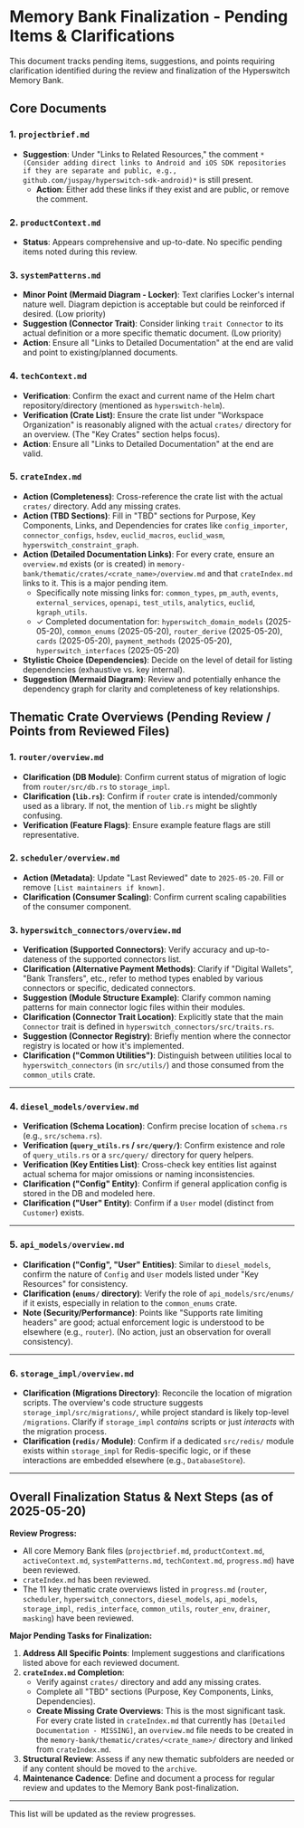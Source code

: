# Memory Bank Finalization - Pending Items & Clarifications

This document tracks pending items, suggestions, and points requiring clarification identified during the review and finalization of the Hyperswitch Memory Bank.

## Core Documents

### 1. `projectbrief.md`
-   **Suggestion**: Under "Links to Related Resources," the comment `*(Consider adding direct links to Android and iOS SDK repositories if they are separate and public, e.g., github.com/juspay/hyperswitch-sdk-android)*` is still present.
    -   **Action**: Either add these links if they exist and are public, or remove the comment.

### 2. `productContext.md`
-   **Status**: Appears comprehensive and up-to-date. No specific pending items noted during this review.

### 3. `systemPatterns.md`
-   **Minor Point (Mermaid Diagram - Locker)**: Text clarifies Locker's internal nature well. Diagram depiction is acceptable but could be reinforced if desired. (Low priority)
-   **Suggestion (Connector Trait)**: Consider linking `trait Connector` to its actual definition or a more specific thematic document. (Low priority)
-   **Action**: Ensure all "Links to Detailed Documentation" at the end are valid and point to existing/planned documents.

### 4. `techContext.md`
-   **Verification**: Confirm the exact and current name of the Helm chart repository/directory (mentioned as `hyperswitch-helm`).
-   **Verification (Crate List)**: Ensure the crate list under "Workspace Organization" is reasonably aligned with the actual `crates/` directory for an overview. (The "Key Crates" section helps focus).
-   **Action**: Ensure all "Links to Detailed Documentation" at the end are valid.

### 5. `crateIndex.md`
-   **Action (Completeness)**: Cross-reference the crate list with the actual `crates/` directory. Add any missing crates.
-   **Action (TBD Sections)**: Fill in "TBD" sections for Purpose, Key Components, Links, and Dependencies for crates like `config_importer`, `connector_configs`, `hsdev`, `euclid_macros`, `euclid_wasm`, `hyperswitch_constraint_graph`.
-   **Action (Detailed Documentation Links)**: For every crate, ensure an `overview.md` exists (or is created) in `memory-bank/thematic/crates/<crate_name>/overview.md` and that `crateIndex.md` links to it. This is a major pending item.
    -   Specifically note missing links for: `common_types`, `pm_auth`, `events`, `external_services`, `openapi`, `test_utils`, `analytics`, `euclid`, `kgraph_utils`.
    -   ✓ Completed documentation for: `hyperswitch_domain_models` (2025-05-20), `common_enums` (2025-05-20), `router_derive` (2025-05-20), `cards` (2025-05-20), `payment_methods` (2025-05-20), `hyperswitch_interfaces` (2025-05-20)
-   **Stylistic Choice (Dependencies)**: Decide on the level of detail for listing dependencies (exhaustive vs. key internal).
-   **Suggestion (Mermaid Diagram)**: Review and potentially enhance the dependency graph for clarity and completeness of key relationships.

## Thematic Crate Overviews (Pending Review / Points from Reviewed Files)

### 1. `router/overview.md`
-   **Clarification (DB Module)**: Confirm current status of migration of logic from `router/src/db.rs` to `storage_impl`.
-   **Clarification (`lib.rs`)**: Confirm if `router` crate is intended/commonly used as a library. If not, the mention of `lib.rs` might be slightly confusing.
-   **Verification (Feature Flags)**: Ensure example feature flags are still representative.

### 2. `scheduler/overview.md`
-   **Action (Metadata)**: Update "Last Reviewed" date to `2025-05-20`. Fill or remove `[List maintainers if known]`.
-   **Clarification (Consumer Scaling)**: Confirm current scaling capabilities of the consumer component.

### 3. `hyperswitch_connectors/overview.md`
-   **Verification (Supported Connectors)**: Verify accuracy and up-to-dateness of the supported connectors list.
-   **Clarification (Alternative Payment Methods)**: Clarify if "Digital Wallets", "Bank Transfers", etc., refer to method types enabled by various connectors or specific, dedicated connectors.
-   **Suggestion (Module Structure Example)**: Clarify common naming patterns for main connector logic files within their modules.
-   **Clarification (Connector Trait Location)**: Explicitly state that the main `Connector` trait is defined in `hyperswitch_connectors/src/traits.rs`.
-   **Suggestion (Connector Registry)**: Briefly mention where the connector registry is located or how it's implemented.
-   **Clarification ("Common Utilities")**: Distinguish between utilities local to `hyperswitch_connectors` (in `src/utils/`) and those consumed from the `common_utils` crate.

---

### 4. `diesel_models/overview.md`
-   **Verification (Schema Location)**: Confirm precise location of `schema.rs` (e.g., `src/schema.rs`).
-   **Verification (`query_utils.rs` / `src/query/`)**: Confirm existence and role of `query_utils.rs` or a `src/query/` directory for query helpers.
-   **Verification (Key Entities List)**: Cross-check key entities list against actual schema for major omissions or naming inconsistencies.
-   **Clarification ("Config" Entity)**: Confirm if general application config is stored in the DB and modeled here.
-   **Clarification ("User" Entity)**: Confirm if a `User` model (distinct from `Customer`) exists.

---

### 5. `api_models/overview.md`
-   **Clarification ("Config", "User" Entities)**: Similar to `diesel_models`, confirm the nature of `Config` and `User` models listed under "Key Resources" for consistency.
-   **Clarification (`enums/` directory)**: Verify the role of `api_models/src/enums/` if it exists, especially in relation to the `common_enums` crate.
-   **Note (Security/Performance)**: Points like "Supports rate limiting headers" are good; actual enforcement logic is understood to be elsewhere (e.g., `router`). (No action, just an observation for overall consistency).

---

### 6. `storage_impl/overview.md`
-   **Clarification (Migrations Directory)**: Reconcile the location of migration scripts. The overview's code structure suggests `storage_impl/src/migrations/`, while project standard is likely top-level `/migrations`. Clarify if `storage_impl` *contains* scripts or just *interacts* with the migration process.
-   **Clarification (`redis/` Module)**: Confirm if a dedicated `src/redis/` module exists within `storage_impl` for Redis-specific logic, or if these interactions are embedded elsewhere (e.g., `DatabaseStore`).

---

## Overall Finalization Status & Next Steps (as of 2025-05-20)

**Review Progress:**
- All core Memory Bank files (`projectbrief.md`, `productContext.md`, `activeContext.md`, `systemPatterns.md`, `techContext.md`, `progress.md`) have been reviewed.
- `crateIndex.md` has been reviewed.
- The 11 key thematic crate overviews listed in `progress.md` (`router`, `scheduler`, `hyperswitch_connectors`, `diesel_models`, `api_models`, `storage_impl`, `redis_interface`, `common_utils`, `router_env`, `drainer`, `masking`) have been reviewed.

**Major Pending Tasks for Finalization:**

1.  **Address All Specific Points**: Implement suggestions and clarifications listed above for each reviewed document.
2.  **`crateIndex.md` Completion**:
    *   Verify against `crates/` directory and add any missing crates.
    *   Complete all "TBD" sections (Purpose, Key Components, Links, Dependencies).
    *   **Create Missing Crate Overviews**: This is the most significant task. For every crate listed in `crateIndex.md` that currently has `[Detailed Documentation - MISSING]`, an `overview.md` file needs to be created in the `memory-bank/thematic/crates/<crate_name>/` directory and linked from `crateIndex.md`.
3.  **Structural Review**: Assess if any new thematic subfolders are needed or if any content should be moved to the `archive`.
4.  **Maintenance Cadence**: Define and document a process for regular review and updates to the Memory Bank post-finalization.

---

This list will be updated as the review progresses.

